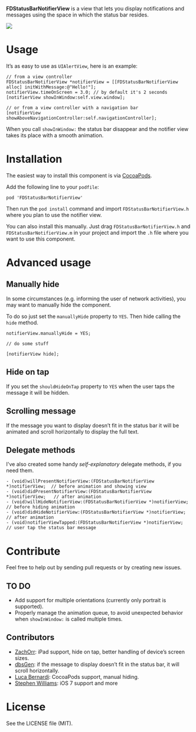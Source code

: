 **FDStatusBarNotifierView** is a view that lets you display notifications and messages using the space in which the status bar resides.

![](http://github.com/frankdilo/FDStatusBarNotifierView/raw/master/Screenshot.png)

# Usage

It’s as easy to use as `UIAlertView`, here is an example:

	// from a view controller
	FDStatusBarNotifierView *notifierView = [[FDStatusBarNotifierView alloc] initWithMessage:@"Hello!"];
	notifierView.timeOnScreen = 3.0; // by default it's 2 seconds
	[notifierView showInWindow:self.view.window];
	
	// or from a view controller with a navigation bar
	[notifierView showAboveNavigationController:self.navigationController];



When you call `showInWindow:` the status bar disappear and the notifier view takes its place with a smooth animation.

# Installation

The easiest way to install this component is via [CocoaPods](http://cocoapods.org/).

Add the following line to your `podfile`:

	pod 'FDStatusBarNotifierView'

Then run the `pod install` command and import `FDStatusBarNotifierView.h` where you plan to use the notifier view.

You can also install this manually. Just drag `FDStatusBarNotifierView.h` and `FDStatusBarNotifierView.m` in your project and import the `.h` file where you want to use this component.

# Advanced usage

## Manually hide

In some circumstances (e.g. informing the user of network activities), you may want to manually hide the component.

To do so just set the `manuallyHide` property to `YES`. Then hide calling the `hide` method.

    notifierView.manuallyHide = YES;
    
    // do some stuff
    
    [notifierView hide];


## Hide on tap

If you set the `shouldHideOnTap` property to `YES` when the user taps the message it will be hidden.

## Scrolling message

If the message you want to display doesn’t fit in the status bar it will be animated and scroll horizontally to display the full text.

## Delegate methods

I've also created some handy *self-explanatory* delegate methods, if you need them.

	- (void)willPresentNotifierView:(FDStatusBarNotifierView *)notifierView;  // before animation and showing view
	- (void)didPresentNotifierView:(FDStatusBarNotifierView *)notifierView;   // after animation
	- (void)willHideNotifierView:(FDStatusBarNotifierView *)notifierView;     // before hiding animation
	- (void)didHideNotifierView:(FDStatusBarNotifierView *)notifierView;      // after animation
	- (void)notifierViewTapped:(FDStatusBarNotifierView *)notifierView;       // user tap the status bar message

# Contribute

Feel free to help out by sending pull requests or by creating new issues.

## TO DO 

- Add support for multiple orientations (currently only portrait is supported).
- Properly manage the animation queue, to avoid unexpected behavior when `showInWindow:` is called multiple times.

## Contributors
- [ZachOrr](https://github.com/ZachOrr): iPad support, hide on tap, better handling of device’s screen sizes.
- [dbsGen](https://github.com/dbsGen): if the message to display doesn’t fit in the status bar, it will scroll horizontally.
- [Luca Bernardi](https://github.com/lukabernardi): CocoaPods support, manual hiding.
- [Stephen Williams](https://github.com/onato): iOS 7 support and more

# License

See the LICENSE file (MIT).
